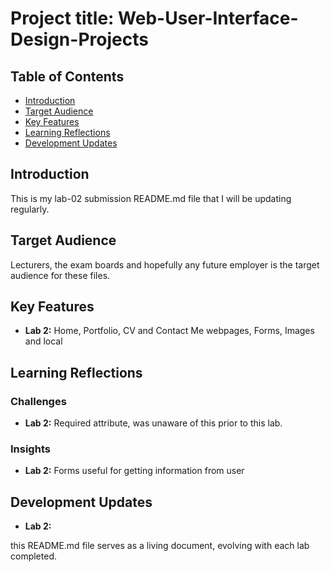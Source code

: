 # Project title: Web-User-Interface-Design-Projects

## Table of Contents
- [Introduction](#introduction)
- [Target Audience](#target-audience)
- [Key Features](#key-features)
- [Learning Reflections](#learning-reflections)
- [Development Updates](#development-updates)


## Introduction
This is my lab-02 submission README.md file that I will be updating regularly.

## Target Audience
Lecturers, the exam boards and hopefully any future employer is the target audience for these files.

## Key Features
- **Lab 2:**  Home, Portfolio, CV and Contact Me webpages, Forms, Images and local

## Learning Reflections
### Challenges
- **Lab 2:** Required attribute, was unaware of this prior to this lab. 

### Insights
- **Lab 2:** Forms useful for getting information from user

## Development Updates
- **Lab 2:**  

this README.md file serves as a living document, evolving with each lab completed. 
